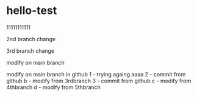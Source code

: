 # hello-test

11111111111

2nd branch change

3rd branch change

modify on main branch

modify on main branch in github
1 - trying againg
aaaa
2 - commit from github
b - modify from 3rdbranch
3 - commit from github
c - modify from 4thbranch
d - modify from 5thbranch
